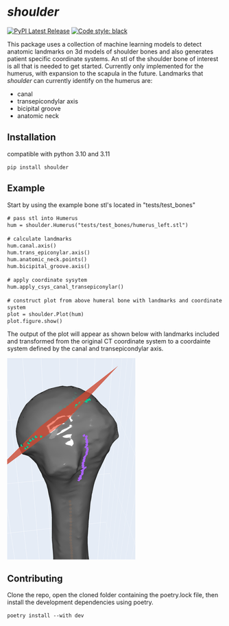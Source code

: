 # *shoulder*

[![PyPI Latest Release](https://img.shields.io/pypi/v/shoulder.svg)](https://pypi.org/project/shoulder/)
[![Code style: black](https://img.shields.io/badge/code%20style-black-000000.svg)](https://github.com/psf/black)

This package uses a collection of machine learning models to detect anatomic landmarks on 3d models of shoulder bones and also generates patient specific coordinate systems. An stl of the shoulder bone of interest is all that is needed to get started. Currently only implemented for the humerus,  with expansion to the scapula in the future. Landmarks that *shoulder* can currently identify on the humerus are:

- canal 
- transepicondylar axis
- bicipital groove
- anatomic neck 


## Installation
compatible with python 3.10 and 3.11
```
pip install shoulder
```

## Example
Start by using the example bone stl's located in "tests/test_bones"

    # pass stl into Humerus
    hum = shoulder.Humerus("tests/test_bones/humerus_left.stl")

    # calculate landmarks
    hum.canal.axis()
    hum.trans_epiconylar.axis()
    hum.anatomic_neck.points()
    hum.bicipital_groove.axis()

    # apply coordinate sysytem
    hum.apply_csys_canal_transepiconylar()

    # construct plot from above humeral bone with landmarks and coordinate system
    plot = shoulder.Plot(hum)
    plot.figure.show()

The output of the plot will appear as shown below with landmarks included and transformed from the original CT coordinate system to a coordainte system defined by the canal and transepicondylar axis.

![Plot of Example code above](https://raw.githubusercontent.com/gregspangenberg/shoulder/main/images/plot.png)


## Contributing 
Clone the repo, open the cloned folder containing the poetry.lock file, then install the development dependencies using poetry. 
```
poetry install --with dev
```

